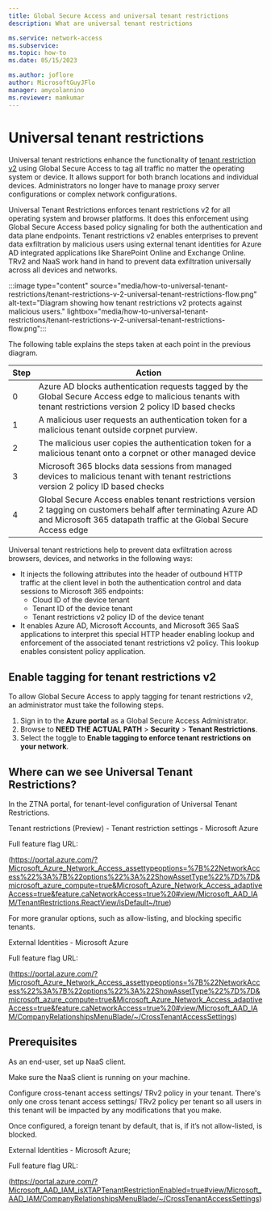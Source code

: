 ```yaml
---
title: Global Secure Access and universal tenant restrictions
description: What are universal tenant restrictions

ms.service: network-access
ms.subservice: 
ms.topic: how-to
ms.date: 05/15/2023

ms.author: joflore
author: MicrosoftGuyJFlo
manager: amycolannino
ms.reviewer: mamkumar
---
```

# Universal tenant restrictions

Universal tenant restrictions enhance the functionality of [tenant restriction v2](https://aka.ms/tenant-restrictions-enforcement) using Global Secure Access to tag all traffic no matter the operating system or device. It allows support for both branch locations and individual devices. Administrators no longer have to manage proxy server configurations or complex network configurations.

Universal Tenant Restrictions enforces tenant restrictions v2 for all operating system and browser platforms. It does this enforcement using Global Secure Access based policy signaling for both the authentication and data plane endpoints. Tenant restrictions v2 enables enterprises to prevent data exfiltration by malicious users using external tenant identities for Azure AD integrated applications like SharePoint Online and Exchange Online. TRv2 and NaaS work hand in hand to prevent data exfiltration universally across all devices and networks.  

:::image type="content" source="media/how-to-universal-tenant-restrictions/tenant-restrictions-v-2-universal-tenant-restrictions-flow.png" alt-text="Diagram showing how tenant restrictions v2 protects against malicious users." lightbox="media/how-to-universal-tenant-restrictions/tenant-restrictions-v-2-universal-tenant-restrictions-flow.png":::

The following table explains the steps taken at each point in the previous diagram.

| Step | Action |
| --- | --- |
| 0 | Azure AD blocks authentication requests tagged by the Global Secure Access edge to malicious tenants with tenant restrictions version 2 policy ID based checks |
| 1 | A malicious user requests an authentication token for a malicious tenant outside corpnet purview. |
| 2 | The malicious user copies the authentication token for a malicious tenant onto a corpnet or other managed device |
| 3 | Microsoft 365 blocks data sessions from managed devices to malicious tenant with tenant restrictions version 2 policy ID based checks |
| 4 | Global Secure Access enables tenant restrictions version 2 tagging on customers behalf after terminating Azure AD and Microsoft 365 datapath traffic at the Global Secure Access edge |

<!-- Should 3 and 4 in the diagram and table be switched? -->

Universal tenant restrictions help to prevent data exfiltration across browsers, devices, and networks in the following ways:

- It injects the following attributes into the header of outbound HTTP traffic at the client level in both the authentication control and data sessions to Microsoft 365 endpoints:
    - Cloud ID of the device tenant
    - Tenant ID of the device tenant
    - Tenant restrictions v2 policy ID of the device tenant
- It enables Azure AD, Microsoft Accounts, and Microsoft 365 SaaS applications to interpret this special HTTP header enabling lookup and enforcement of the associated tenant restrictions v2 policy. This lookup enables consistent policy application. 

## Enable tagging for tenant restrictions v2

To allow Global Secure Access to apply tagging for tenant restrictions v2, an administrator must take the following steps.

1. Sign in to the **Azure portal** as a Global Secure Access Administrator.
1. Browse to **NEED THE ACTUAL PATH** > **Security** > **Tenant Restrictions**.
1. Select the toggle to **Enable tagging to enforce tenant restrictions on your network**.

## Where can we see Universal Tenant Restrictions? 

In the ZTNA portal, for tenant-level configuration of Universal Tenant Restrictions. 

Tenant restrictions (Preview) - Tenant restriction settings - Microsoft Azure 

Full feature flag URL: 

(https://portal.azure.com/?Microsoft_Azure_Network_Access_assettypeoptions=%7B%22NetworkAccess%22%3A%7B%22options%22%3A%22ShowAssetType%22%7D%7D&microsoft_azure_compute=true&Microsoft_Azure_Network_Access_adaptiveAccess=true&feature.caNetworkAccess=true%20#view/Microsoft_AAD_IAM/TenantRestrictions.ReactView/isDefault~/true)  

For more granular options, such as allow-listing, and blocking specific tenants. 

External Identities - Microsoft Azure 

Full feature flag URL: 

(https://portal.azure.com/?Microsoft_Azure_Network_Access_assettypeoptions=%7B%22NetworkAccess%22%3A%7B%22options%22%3A%22ShowAssetType%22%7D%7D&microsoft_azure_compute=true&Microsoft_Azure_Network_Access_adaptiveAccess=true&feature.caNetworkAccess=true%20#view/Microsoft_AAD_IAM/CompanyRelationshipsMenuBlade/~/CrossTenantAccessSettings) 

## Prerequisites 

As an end-user, set up NaaS client. 

Make sure the NaaS client is running on your machine.  

Configure cross-tenant access settings/ TRv2 policy in your tenant. There's only one cross tenant access settings/ TRv2 policy per tenant so all users in this tenant will be impacted by any modifications that you make.  

Once configured, a foreign tenant by default, that is, if it’s not allow-listed, is blocked.  

External Identities - Microsoft Azure;  

Full feature flag URL: 

(https://portal.azure.com/?Microsoft_AAD_IAM_isXTAPTenantRestrictionEnabled=true#view/Microsoft_AAD_IAM/CompanyRelationshipsMenuBlade/~/CrossTenantAccessSettings) 

